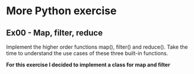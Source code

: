 # More Python exercise

## Ex00 - Map, filter, reduce

Implement the higher order functions map(), filter() and reduce(). Take the time to understand the use
cases of these three built-in functions.

__For this exercise I decided to implement a class for map and filter__
